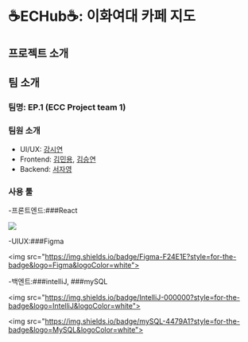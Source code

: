 ﻿# ☕️ECHub☕️: 이화여대 카페 지도


## 프로젝트 소개


## 팀 소개
### 팀명: EP.1 (ECC Project team 1)
### 팀원 소개
- UI/UX: [강시연](https://github.com/uoehisx) 
- Frontend: [김민용](https://github.com/Ravende), [김승연](https://github.com/bleuxsy)
- Backend: [서자영](https://github.com/xeoxaxeo)
### 사용 툴
-프론트엔드:###React

<img src="https://img.shields.io/badge/React-61DAFB?style=for-the-badge&logo=React&logoColor=white">

-UIUX:###Figma

<img src="https://img.shields.io/badge/Figma-F24E1E?style=for-the-badge&logo=Figma&logoColor=white">

-백엔트:###intelliJ, ###mySQL

<img src="https://img.shields.io/badge/IntelliJ-000000?style=for-the-badge&logo=IntelliJ&logoColor=white">

<img src="https://img.shields.io/badge/mySQL-4479A1?style=for-the-badge&logo=MySQL&logoColor=white">


